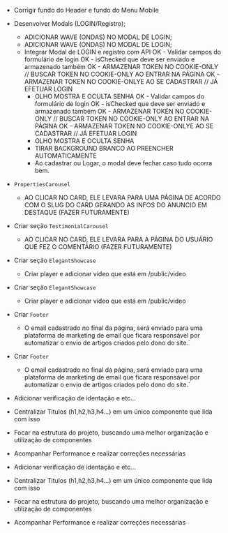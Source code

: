 <!-- A FAZER -->
  * Corrigir fundo do Header e fundo do Menu Mobile

  * Desenvolver Modals (LOGIN/Registro);
      - ADICIONAR WAVE (ONDAS) NO MODAL DE LOGIN;
      - ADICIONAR WAVE (ONDAS) NO MODAL DE LOGIN;
      - Integrar Modal de LOGIN e registro com API
        OK - Validar campos do formulário de login
        OK - isChecked que deve ser enviado e armazenado também
        OK - ARMAZENAR TOKEN NO COOKIE-ONLY // BUSCAR TOKEN NO COOKIE-ONLY AO ENTRAR NA PÁGINA
        OK - ARMAZENAR TOKEN NO COOKIE-ONLYE AO SE CADASTRAR // JÁ EFETUAR LOGIN
        - OLHO MOSTRA E OCULTA SENHA
        OK - Validar campos do formulário de login
        OK - isChecked que deve ser enviado e armazenado também
        OK - ARMAZENAR TOKEN NO COOKIE-ONLY // BUSCAR TOKEN NO COOKIE-ONLY AO ENTRAR NA PÁGINA
        OK - ARMAZENAR TOKEN NO COOKIE-ONLYE AO SE CADASTRAR // JÁ EFETUAR LOGIN
        - OLHO MOSTRA E OCULTA SENHA
        - TIRAR BACKGROUND BRANCO AO PREENCHER AUTOMATICAMENTE
        - Ao cadastrar ou Logar, o modal deve fechar caso tudo ocorra bem.

        
  * `PropertiesCarousel`
    - AO CLICAR NO CARD, ELE LEVARA PARA UMA PÁGINA DE ACORDO COM O SLUG DO CARD GERANDO AS INFOS DO ANUNCIO EM DESTAQUE (FAZER FUTURAMENTE)

  * Criar seção `TestimonialCarousel`
    - AO CLICAR NO CARD, ELE LEVARA PARA A PÁGINA DO USUÁRIO QUE FEZ O COMENTÁRIO (FAZER FUTURAMENTE)
      
        
  * Criar seção `ElegantShowcase`
    - Criar player e adicionar video que está em /public/video
  * Criar seção `ElegantShowcase`
    - Criar player e adicionar video que está em /public/video



  * Criar `Footer`
    - O email cadastrado no final da página, será enviado para uma plataforma de marketing de email que ficara responsável por automatizar o envio de artigos criados pelo dono do site.`
  * Criar `Footer`
    - O email cadastrado no final da página, será enviado para uma plataforma de marketing de email que ficara responsável por automatizar o envio de artigos criados pelo dono do site.`


  * Adicionar verificação de identação e etc...
  * Centralizar Titulos (h1,h2,h3,h4...) em um único componente que lida com isso
  * Focar na estrutura do projeto, buscando uma melhor organização e utilização de componentes
  * Acompanhar Performance e realizar correções necessárias
  * Adicionar verificação de identação e etc...
  * Centralizar Titulos (h1,h2,h3,h4...) em um único componente que lida com isso
  * Focar na estrutura do projeto, buscando uma melhor organização e utilização de componentes
  * Acompanhar Performance e realizar correções necessárias